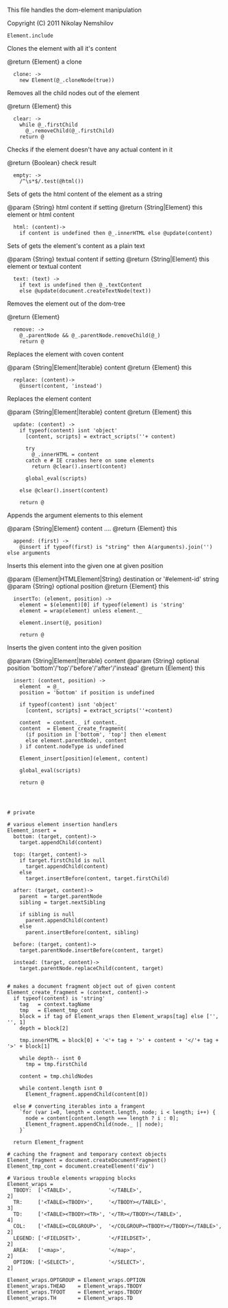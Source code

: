 This file handles the dom-element manipulation

Copyright (C) 2011 Nikolay Nemshilov

```coffee-aside
Element.include
```

Clones the element with all it's content

@return {Element} a clone

```coffee-aside
  clone: ->
    new Element(@_.cloneNode(true))
```

Removes all the child nodes out of the element

@return {Element} this

```coffee-aside
  clear: ->
    while @_.firstChild
      @_.removeChild(@_.firstChild)
    return @
```

Checks if the element doesn't have any actual content in it

@return {Boolean} check result

```coffee-aside
  empty: ->
    /^\s*$/.test(@html())
```

Sets of gets the html content of the element as a string

@param {String} html content if setting
@return {String|Element} this element or html content

```coffee-aside
  html: (content)->
    if content is undefined then @_.innerHTML else @update(content)
```

Sets of gets the element's content as a plain text

@param {String} textual content if setting
@return {String|Element} this element or textual content

```coffee-aside
  text: (text) ->
    if text is undefined then @_.textContent
    else @update(document.createTextNode(text))
```

Removes the element out of the dom-tree

@return {Element}

```coffee-aside
  remove: ->
    @_.parentNode && @_.parentNode.removeChild(@_)
    return @
```

Replaces the element with coven content

@param {String|Element|Iterable} content
@return {Element} this

```coffee-aside
  replace: (content)->
    @insert(content, 'instead')
```

Replaces the element content

@param {String|Element|Iterable} content
@return {Element} this

```coffee-aside
  update: (content) ->
    if typeof(content) isnt 'object'
      [content, scripts] = extract_scripts(''+ content)

      try
        @_.innerHTML = content
      catch e # IE crashes here on some elements
        return @clear().insert(content)

      global_eval(scripts)

    else @clear().insert(content)

    return @
```

Appends the argument elements to this element

@param {String|Element} content
....
@return {Element} this

```coffee-aside
  append: (first) ->
    @insert if typeof(first) is "string" then A(arguments).join('') else arguments
```

Inserts this element into the given one at given position

@param {Element|HTMLElement|String} destination or '#element-id' string
@param {String} optional position
@return {Element} this

```coffee-aside
  insertTo: (element, position) ->
    element = $(element)[0] if typeof(element) is 'string'
    element = wrap(element) unless element._

    element.insert(@, position)

    return @
```

Inserts the given content into the given position

@param {String|Element|Iterable} content
@param {String} optional position 'bottom'/'top'/'before'/'after'/'instead'
@return {Element} this

```coffee-aside
  insert: (content, position) ->
    element  = @_
    position = 'bottom' if position is undefined

    if typeof(content) isnt 'object'
      [content, scripts] = extract_scripts(''+content)

    content  = content._ if content._
    content  = Element_create_fragment(
      (if position in ['bottom', 'top'] then element
      else element.parentNode), content
    ) if content.nodeType is undefined

    Element_insert[position](element, content)

    global_eval(scripts)

    return @




# private

# various element insertion handlers
Element_insert =
  bottom: (target, content)->
    target.appendChild(content)

  top: (target, content)->
    if target.firstChild is null
      target.appendChild(content)
    else
      target.insertBefore(content, target.firstChild)

  after: (target, content)->
    parent  = target.parentNode
    sibling = target.nextSibling

    if sibling is null
      parent.appendChild(content)
    else
      parent.insertBefore(content, sibling)

  before: (target, content)->
    target.parentNode.insertBefore(content, target)

  instead: (target, content)->
    target.parentNode.replaceChild(content, target)


# makes a document fragment object out of given content
Element_create_fragment = (context, content)->
  if typeof(content) is 'string'
    tag   = context.tagName
    tmp   = Element_tmp_cont
    block = if tag of Element_wraps then Element_wraps[tag] else ['', '', 1]
    depth = block[2]

    tmp.innerHTML = block[0] + '<'+ tag + '>' + content + '</'+ tag + '>' + block[1]

    while depth-- isnt 0
      tmp = tmp.firstChild

    content = tmp.childNodes

    while content.length isnt 0
      Element_fragment.appendChild(content[0])

  else # converting iterables into a framgent
    `for (var i=0, length = content.length, node; i < length; i++) {
      node = content[content.length === length ? i : 0];
      Element_fragment.appendChild(node._ || node);
    }`

  return Element_fragment

# caching the fragment and temporary context objects
Element_fragment = document.createDocumentFragment()
Element_tmp_cont = document.createElement('div')

# Various trouble elements wrapping blocks
Element_wraps =
  TBODY:  ['<TABLE>',            '</TABLE>',                           2]
  TR:     ['<TABLE><TBODY>',     '</TBODY></TABLE>',                   3]
  TD:     ['<TABLE><TBODY><TR>', '</TR></TBODY></TABLE>',              4]
  COL:    ['<TABLE><COLGROUP>',  '</COLGROUP><TBODY></TBODY></TABLE>', 2]
  LEGEND: ['<FIELDSET>',         '</FIELDSET>',                        2]
  AREA:   ['<map>',              '</map>',                             2]
  OPTION: ['<SELECT>',           '</SELECT>',                          2]

Element_wraps.OPTGROUP = Element_wraps.OPTION
Element_wraps.THEAD    = Element_wraps.TBODY
Element_wraps.TFOOT    = Element_wraps.TBODY
Element_wraps.TH       = Element_wraps.TD
```
